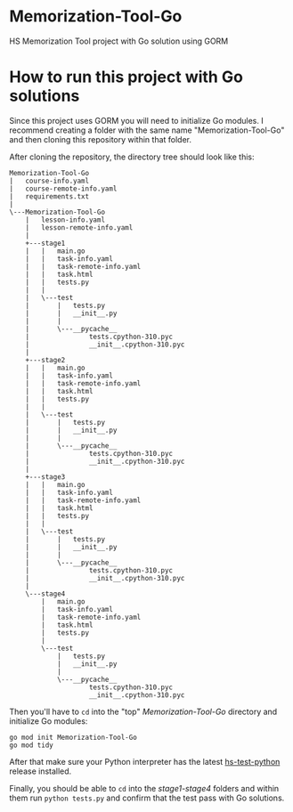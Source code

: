 # Memorization-Tool-Go
HS Memorization Tool project with Go solution using GORM

# How to run this project with Go solutions

Since this project uses GORM you will need to initialize Go modules. I recommend creating a folder with the same name "Memorization-Tool-Go" and then cloning this repository within that folder.

After cloning the repository, the directory tree should look like this:

```
Memorization-Tool-Go
|   course-info.yaml
|   course-remote-info.yaml
|   requirements.txt
|
\---Memorization-Tool-Go
    |   lesson-info.yaml
    |   lesson-remote-info.yaml
    |
    +---stage1
    |   |   main.go
    |   |   task-info.yaml
    |   |   task-remote-info.yaml
    |   |   task.html
    |   |   tests.py
    |   |
    |   \---test
    |       |   tests.py
    |       |   __init__.py
    |       |
    |       \---__pycache__
    |               tests.cpython-310.pyc
    |               __init__.cpython-310.pyc
    |
    +---stage2
    |   |   main.go
    |   |   task-info.yaml
    |   |   task-remote-info.yaml
    |   |   task.html
    |   |   tests.py
    |   |
    |   \---test
    |       |   tests.py
    |       |   __init__.py
    |       |
    |       \---__pycache__
    |               tests.cpython-310.pyc
    |               __init__.cpython-310.pyc
    |
    +---stage3
    |   |   main.go
    |   |   task-info.yaml
    |   |   task-remote-info.yaml
    |   |   task.html
    |   |   tests.py
    |   |
    |   \---test
    |       |   tests.py
    |       |   __init__.py
    |       |
    |       \---__pycache__
    |               tests.cpython-310.pyc
    |               __init__.cpython-310.pyc
    |
    \---stage4
        |   main.go
        |   task-info.yaml
        |   task-remote-info.yaml
        |   task.html
        |   tests.py
        |
        \---test
            |   tests.py
            |   __init__.py
            |
            \---__pycache__
                    tests.cpython-310.pyc
                    __init__.cpython-310.pyc
```

Then you'll have to `cd` into the "top" _Memorization-Tool-Go_ directory and initialize Go modules:

```
go mod init Memorization-Tool-Go
go mod tidy
```

After that make sure your Python interpreter has the latest [hs-test-python](https://github.com/hyperskill/hs-test-python/releases/tag/v10) release installed.

Finally, you should be able to `cd` into the _stage1-stage4_ folders and within them run `python tests.py` and confirm that the test pass with Go solutions.
